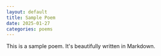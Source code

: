 ```yaml
---
layout: default
title: Sample Poem
date: 2025-01-27
categories: poems
---
```


This is a sample poem. It's beautifully written in Markdown.